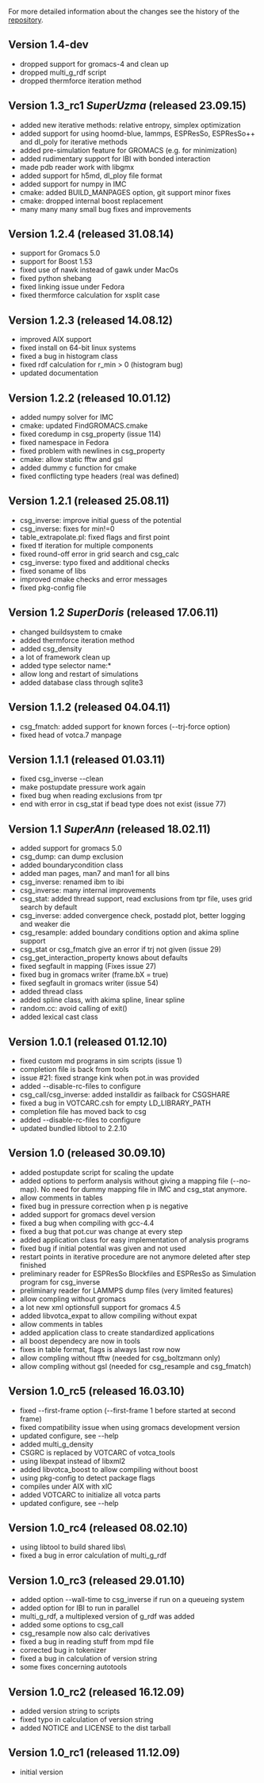 For more detailed information about the changes see the history of the [repository](https://github.com/votca/csg/commits/master).

## Version 1.4-dev
 * dropped support for gromacs-4 and clean up
 * dropped multi_g_rdf script
 * dropped thermforce iteration method

## Version 1.3_rc1 _SuperUzma_ (released 23.09.15)

* added new iterative methods: relative entropy, simplex optimization
* added support for using hoomd-blue, lammps, ESPResSo, ESPResSo++ and dl_poly for iterative methods
* added pre-simulation feature for GROMACS (e.g. for minimization)
* added rudimentary support for IBI with bonded interaction
* made pdb reader work with libgmx
* added support for h5md, dl_ploy file format
* added support for numpy in IMC
* cmake: added BUILD_MANPAGES option, git support minor fixes
* cmake: dropped internal boost replacement
* many many many small bug fixes and improvements

## Version 1.2.4 (released 31.08.14)

* support for Gromacs 5.0
* support for Boost 1.53
* fixed use of nawk instead of gawk under MacOs
* fixed python shebang
* fixed linking issue under Fedora
* fixed thermforce calculation for xsplit case

## Version 1.2.3 (released 14.08.12)

* improved AIX support
* fixed install on 64-bit linux systems
* fixed a bug in histogram class
* fixed rdf calculation for r_min > 0 (histogram bug)
* updated documentation

## Version 1.2.2 (released 10.01.12)

* added numpy solver for IMC
* cmake: updated FindGROMACS.cmake
* fixed coredump in csg_property (issue 114)
* fixed namespace in Fedora
* fixed problem with newlines in csg_property
* cmake: allow static fftw and gsl
* added dummy c function for cmake
* fixed conflicting type headers (real was defined)

## Version 1.2.1 (released 25.08.11)

* csg_inverse: improve initial guess of the potential
* csg_inverse: fixes for min!=0
* table_extrapolate.pl: fixed flags and first point
* fixed tf iteration for multiple components
* fixed round-off error in grid search and csg_calc
* csg_inverse: typo fixed and additional checks
* fixed soname of libs
* improved cmake checks and error messages
* fixed pkg-config file

## Version 1.2 _SuperDoris_ (released 17.06.11)

* changed buildsystem to cmake
* added thermforce iteration method
* added csg_density
* a lot of framework clean up
* added type selector name:*
* allow long and restart of simulations
* added database class through sqlite3

## Version 1.1.2 (released 04.04.11)

* csg_fmatch: added support for known forces (--trj-force option)
* fixed head of votca.7 manpage

## Version 1.1.1 (released 01.03.11)

* fixed csg_inverse --clean
* make postupdate pressure work again
* fixed bug when reading exclusions from tpr
* end with error in csg_stat if bead type does not exist (issue 77)

## Version 1.1 _SuperAnn_ (released 18.02.11)

* added support for gromacs 5.0
* csg_dump: can dump exclusion
* added boundarycondition class
* added man pages, man7 and man1 for all bins
* csg_inverse: renamed ibm to ibi
* csg_inverse: many internal improvements
* csg_stat: added thread support, read exclusions from tpr file, uses grid search by default
* csg_inverse: added convergence check, postadd plot, better logging and weaker die
* csg_resample: added boundary conditions option and akima spline support
* csg_stat or csg_fmatch give an error if trj not given (issue 29)
* csg_get_interaction_property knows about defaults
* fixed segfault in mapping (Fixes issue 27)
* fixed bug in gromacs writer (frame.bX = true)
* fixed segfault in gromacs writer (issue 54)
* added thread class
* added spline class, with akima spline, linear spline
* random.cc: avoid calling of exit()
* added lexical cast class

## Version 1.0.1 (released 01.12.10)

* fixed custom md programs in sim scripts (issue 1)
* completion file is back from tools
* issue #21: fixed strange kink when pot.in was provided
* added --disable-rc-files to configure
* csg_call/csg_inverse: added installdir as failback for CSGSHARE
* fixed a bug in VOTCARC.csh for empty LD_LIBRARY_PATH
* completion file has moved back to csg
* added --disable-rc-files to configure
* updated bundled libtool to 2.2.10

## Version 1.0 (released 30.09.10)

* added postupdate script for scaling the update
* added options to perform analysis without giving a mapping file (--no-map). No need for dummy mapping file in IMC and csg_stat anymore.
* allow comments in tables
* fixed bug in pressure correction when p is negative
* added support for gromacs devel version
* fixed a bug when compiling with gcc-4.4
* fixed a bug that pot.cur was change at every step
* added application class for easy implementation of analysis programs
* fixed bug if initial potential was given and not used
* restart points in iterative procedure are not anymore deleted after step finished
* preliminary reader for ESPResSo Blockfiles and ESPResSo as Simulation program for csg_inverse
* preliminary reader for LAMMPS dump files (very limited features)
* allow compling without gromacs
* a lot new xml optionsfull support for gromacs 4.5
* added libvotca_expat to allow compiling without expat
* allow comments in tables
* added application class to create standardized applications
* all boost dependecy are now in tools
* fixes in table format, flags is always last row now
* allow compling without fftw (needed for csg_boltzmann only)
* allow compling without gsl (needed for csg_resample and csg_fmatch)

## Version 1.0_rc5 (released 16.03.10)

* fixed --first-frame option (--first-frame 1 before started at second frame)
* fixed compatibility issue when using gromacs development version
* updated configure, see --help
* added multi_g_density
* CSGRC is replaced by VOTCARC of votca_tools
* using libexpat instead of libxml2
* added libvotca_boost to allow compiling without boost
* using pkg-config to detect package flags
* compiles under AIX with xlC
* added VOTCARC to initialize all votca parts
* updated configure, see --help

## Version 1.0_rc4 (released 08.02.10)

* using libtool to build shared libs\
* fixed a bug in error calculation of multi_g_rdf

## Version 1.0_rc3 (released 29.01.10)

* added option --wall-time to csg_inverse if run on a queueing system
* added option for IBI to run in parallel
* multi_g_rdf, a multiplexed version of g_rdf was added
* added some options to csg_call
* csg_resample now also calc derivatives
* fixed a bug in reading stuff from mpd file
* corrected bug in tokenizer
* fixed a bug in calculation of version string
* some fixes concerning autotools

## Version 1.0_rc2 (released 16.12.09)

* added version string to scripts
* fixed typo in calculation of version string
* added NOTICE and LICENSE to the dist tarball

## Version 1.0_rc1 (released 11.12.09)

* initial version

